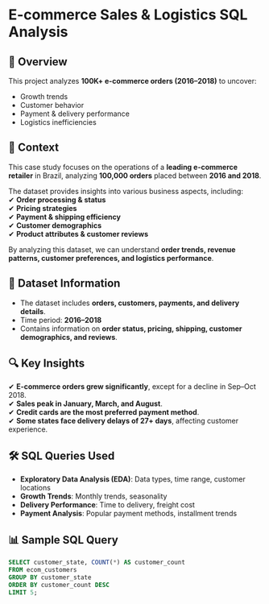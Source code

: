 # E-commerce Sales & Logistics SQL Analysis  

## 📌 Overview  
This project analyzes **100K+ e-commerce orders (2016–2018)** to uncover:  
- Growth trends  
- Customer behavior  
- Payment & delivery performance  
- Logistics inefficiencies  

## 📌 Context  
This case study focuses on the operations of a **leading e-commerce retailer** in Brazil, analyzing **100,000 orders** placed between **2016 and 2018**.  

The dataset provides insights into various business aspects, including:  
✔ **Order processing & status**  
✔ **Pricing strategies**  
✔ **Payment & shipping efficiency**  
✔ **Customer demographics**  
✔ **Product attributes & customer reviews**  

By analyzing this dataset, we can understand **order trends, revenue patterns, customer preferences, and logistics performance**.  

## 📂 Dataset Information  
- The dataset includes **orders, customers, payments, and delivery details**.  
- Time period: **2016–2018**  
- Contains information on **order status, pricing, shipping, customer demographics, and reviews**.  

## 🔍 Key Insights  
✔ **E-commerce orders grew significantly**, except for a decline in Sep–Oct 2018.  
✔ **Sales peak in January, March, and August**.  
✔ **Credit cards are the most preferred payment method**.  
✔ **Some states face delivery delays of 27+ days**, affecting customer experience.  

## 🛠 SQL Queries Used  
- **Exploratory Data Analysis (EDA)**: Data types, time range, customer locations  
- **Growth Trends**: Monthly trends, seasonality  
- **Delivery Performance**: Time to delivery, freight cost  
- **Payment Analysis**: Popular payment methods, installment trends  

## 📊 Sample SQL Query  
```sql
SELECT customer_state, COUNT(*) AS customer_count
FROM ecom_customers
GROUP BY customer_state
ORDER BY customer_count DESC
LIMIT 5;
